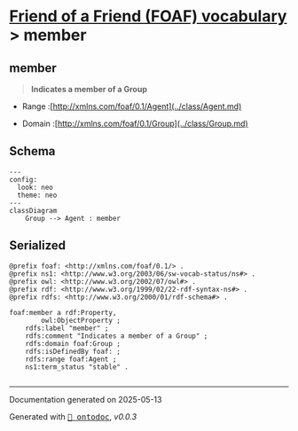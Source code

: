 # [Friend of a Friend (FOAF) vocabulary](../homepage.md) > member

## member

> **Indicates a member of a Group**

- Range :[http://xmlns.com/foaf/0.1/Agent](../class/Agent.md)

- Domain :[http://xmlns.com/foaf/0.1/Group](../class/Group.md)

## Schema

```mermaid
---
config:
  look: neo
  theme: neo
---
classDiagram
    Group --> Agent : member
```

## Serialized

```ttl
@prefix foaf: <http://xmlns.com/foaf/0.1/> .
@prefix ns1: <http://www.w3.org/2003/06/sw-vocab-status/ns#> .
@prefix owl: <http://www.w3.org/2002/07/owl#> .
@prefix rdf: <http://www.w3.org/1999/02/22-rdf-syntax-ns#> .
@prefix rdfs: <http://www.w3.org/2000/01/rdf-schema#> .

foaf:member a rdf:Property,
        owl:ObjectProperty ;
    rdfs:label "member" ;
    rdfs:comment "Indicates a member of a Group" ;
    rdfs:domain foaf:Group ;
    rdfs:isDefinedBy foaf: ;
    rdfs:range foaf:Agent ;
    ns1:term_status "stable" .


```

---

Documentation generated on 2025-05-13

Generated with <kbd>[📑 ontodoc](https://github.com/StephaneBranly/ontodoc)</kbd>, *v0.0.3*
